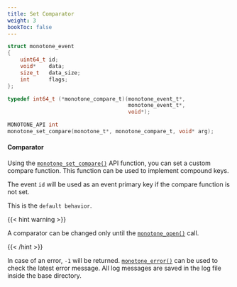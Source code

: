 ```yaml
---
title: Set Comparator
weight: 3
bookToc: false
---
```


```C
struct monotone_event
{
	uint64_t id;
	void*    data;
	size_t   data_size;
	int      flags;
};

typedef int64_t (*monotone_compare_t)(monotone_event_t*,
                                      monotone_event_t*,
                                      void*);

MONOTONE_API int
monotone_set_compare(monotone_t*, monotone_compare_t, void* arg);
```

#### Comparator

Using the [`monotone_set_compare()`](/docs/api/) API function, you can set a custom compare function.
This function can be used to implement compound keys.

The event `id` will be used as an event primary key if the compare function is not set.

This is the `default behavior`.

{{< hint warning >}}

A comparator can be changed only until the [`monotone_open()`](/docs/tutorial/open_repository/) call.

{{< /hint >}}

In case of an error, `-1` will be returned. [`monotone_error()`](/docs/api/) can be used to check the latest error message.
All log messages are saved in the log file inside the base directory.
